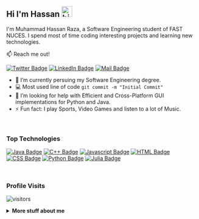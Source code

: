 ## <strong>Hi I'm Hassan </strong><img src="https://user-images.githubusercontent.com/1303154/88677602-1635ba80-d120-11ea-84d8-d263ba5fc3c0.gif" width="28px" alt="hi">

I'm Muhammad Hassan Raza, a Software Engineering student of FAST NUCES. I spend most of time coding interesting projects and learning new technologies.

:mailbox: Reach me out!

[![Twitter Badge](https://img.shields.io/badge/-@RaiHassanRaza22-1ca0f1?style=flat&labelColor=1ca0f1&logo=twitter&logoColor=white&link=https://twitter.com/RaiHassanRaza22)](https://twitter.com/RaiHassanRaza22)  [![LinkedIn Badge](https://img.shields.io/badge/-Hassan-0e76a8?style=flat&labelColor=0e76a8&logo=linkedin&logoColor=white)](https://www.linkedin.com/in/hassanraza22/)  [![Mail Badge](https://img.shields.io/badge/-Hassan_Raza-c0392b?style=flat&labelColor=c0392b&logo=gmail&logoColor=white)](mailto:RaiHassanRaza@protonmail.com)

<!-- TODO: Add last video link -->

- 🔭 I’m currently persuing my Software Engineering degree.
- :computer: Most used line of code `git commit -m "Initial Commit"`
- 🤔 I’m looking for help with Efficient and Cross-Platform GUI  implementations for Python and Java.
- ⚡ Fun fact: I play Sports, Video Games and listen to a lot of Music.

<br/>

### <strong>Top Technologies</strong>

<!-- TODO: Make technologies links takes you to repositories -->

[![Java Badge](https://img.shields.io/badge/-Java-61DBFB?style=for-the-badge&labelColor=black&logo=Java&logoColor=61DBFB)](#) 
[![C++ Badge](https://img.shields.io/badge/-C++-F0DB4F?style=for-the-badge&labelColor=black&logo=cplusplus&logoColor=F0DB4F)](#)                                               [![Javascript Badge](https://img.shields.io/badge/-javascript-3C873A?style=for-the-badge&labelColor=black&logo=javascript&logoColor=3C873A)](#)                                 [![HTML Badge](https://img.shields.io/badge/-html-3C873A?style=for-the-badge&labelColor=blue&logo=html5&logoColor=61DBFB)](#)                                                   [![CSS Badge](https://img.shields.io/badge/-css-61DBFB?style=for-the-badge&labelColor=black&logo=css3&logoColor=3C873A)](#)
[![Python Badge](https://img.shields.io/badge/-Python-007acc?style=for-the-badge&labelColor=black&logo=python&logoColor=007acc)](#) 
[![Julia Badge](https://img.shields.io/badge/-julia-3C873A?style=for-the-badge&labelColor=black&logo=julia&logoColor=3C873A)](#)


<br />



### Profile Visits 

![visitors](https://visitor-badge.glitch.me/badge?page_id=M-Hassan-Raza.M-Hassan-Raza)

<details>
<summary>
  <strong>More stuff about me</strong>
</summary>

<br >

## Github Stats

![Hassan's github stats](https://github-readme-stats.vercel.app/api?username=M-Hassan-Raza&count_private=true&theme=synthwave)

</details>

